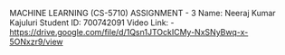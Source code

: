 MACHINE LEARNING (CS-5710) 
ASSIGNMENT - 3 
Name: Neeraj Kumar Kajuluri 
Student ID: 700742091 
Video Link: -https://drive.google.com/file/d/1Qsn1JTOckICMy-NxSNyBwq-x-5ONxzr9/view
